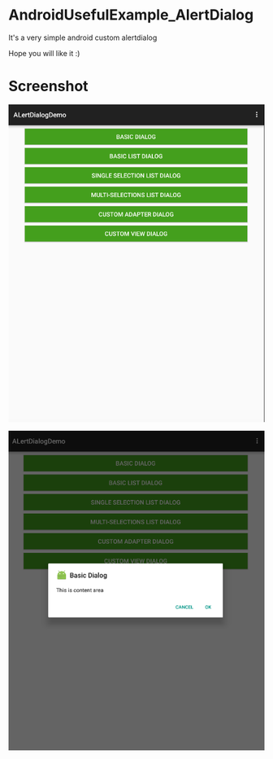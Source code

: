 # AndroidUsefulExample_AlertDialog

It's a very simple android custom alertdialog

Hope you will like it :)


Screenshot
==========================
![Main Layout](Mainlayout.png)

![Simple Dialog](SimpleDialog.png)
